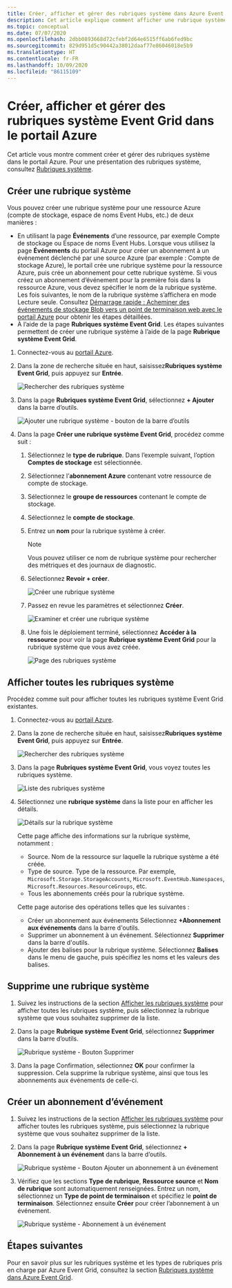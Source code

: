 ```yaml
---
title: Créer, afficher et gérer des rubriques système dans Azure Event Grid (portail)
description: Cet article explique comment afficher une rubrique système existante et créer des rubriques système Azure Event Grid à l’aide du portail Azure.
ms.topic: conceptual
ms.date: 07/07/2020
ms.openlocfilehash: 2dbb0893668d72cfebf2d64e6515ff6ab6fed9bc
ms.sourcegitcommit: 829d951d5c90442a38012daaf77e86046018e5b9
ms.translationtype: HT
ms.contentlocale: fr-FR
ms.lasthandoff: 10/09/2020
ms.locfileid: "86115109"
---
```

# <a name="create-view-and-manage-event-grid-system-topics-in-the-azure-portal"></a>Créer, afficher et gérer des rubriques système Event Grid dans le portail Azure
Cet article vous montre comment créer et gérer des rubriques système dans le portail Azure. Pour une présentation des rubriques système, consultez [Rubriques système](system-topics.md).

## <a name="create-a-system-topic"></a>Créer une rubrique système
Vous pouvez créer une rubrique système pour une ressource Azure (compte de stockage, espace de noms Event Hubs, etc.) de deux manières :

- En utilisant la page **Événements** d’une ressource, par exemple Compte de stockage ou Espace de noms Event Hubs. Lorsque vous utilisez la page **Événements** du portail Azure pour créer un abonnement à un événement déclenché par une source Azure (par exemple : Compte de stockage Azure), le portail crée une rubrique système pour la ressource Azure, puis crée un abonnement pour cette rubrique système. Si vous créez un abonnement d’événement pour la première fois dans la ressource Azure, vous devez spécifier le nom de la rubrique système. Les fois suivantes, le nom de la rubrique système s’affichera en mode Lecture seule. Consultez [Démarrage rapide : Acheminer des événements de stockage Blob vers un point de terminaison web avec le portail Azure](blob-event-quickstart-portal.md#subscribe-to-the-blob-storage) pour obtenir les étapes détaillées.
- À l’aide de la page **Rubriques système Event Grid**. Les étapes suivantes permettent de créer une rubrique système à l’aide de la page **Rubrique système Event Grid**. 

1. Connectez-vous au [portail Azure](https://portal.azure.com).
2. Dans la zone de recherche située en haut, saisissez**Rubriques système Event Grid**, puis appuyez sur **Entrée**. 

    ![Rechercher des rubriques système](./media/create-view-manage-system-topics/search-system-topics.png)
3. Dans la page **Rubriques système Event Grid**, sélectionnez **+ Ajouter** dans la barre d’outils.

    ![Ajouter une rubrique système - bouton de la barre d’outils](./media/create-view-manage-system-topics/add-system-topic-menu.png)
4. Dans la page **Créer une rubrique système Event Grid**, procédez comme suit :
    1. Sélectionnez le **type de rubrique**. Dans l’exemple suivant, l’option **Comptes de stockage** est sélectionnée. 
    2. Sélectionnez l’**abonnement Azure** contenant votre ressource de compte de stockage. 
    3. Sélectionnez le **groupe de ressources** contenant le compte de stockage. 
    4. Sélectionnez le **compte de stockage**. 
    5. Entrez un **nom** pour la rubrique système à créer. 
    
        > [!NOTE]
        > Vous pouvez utiliser ce nom de rubrique système pour rechercher des métriques et des journaux de diagnostic.
    6. Sélectionnez **Revoir + créer**.

        ![Créer une rubrique système](./media/create-view-manage-system-topics/create-event-grid-system-topic-page.png)
    5. Passez en revue les paramètres et sélectionnez **Créer**. 
        
        ![Examiner et créer une rubrique système](./media/create-view-manage-system-topics/system-topic-review-create.png)
    6. Une fois le déploiement terminé, sélectionnez **Accéder à la ressource** pour voir la page **Rubrique système Event Grid** pour la rubrique système que vous avez créée. 

        ![Page des rubriques système](./media/create-view-manage-system-topics/system-topic-page.png)


## <a name="view-all-system-topics"></a>Afficher toutes les rubriques système
Procédez comme suit pour afficher toutes les rubriques système Event Grid existantes. 

1. Connectez-vous au [portail Azure](https://portal.azure.com).
2. Dans la zone de recherche située en haut, saisissez**Rubriques système Event Grid**, puis appuyez sur **Entrée**. 

    ![Rechercher des rubriques système](./media/create-view-manage-system-topics/search-system-topics.png)
3. Dans la page **Rubriques système Event Grid**, vous voyez toutes les rubriques système. 

    ![Liste des rubriques système](./media/create-view-manage-system-topics/list-system-topics.png)
4. Sélectionnez une **rubrique système** dans la liste pour en afficher les détails. 

    ![Détails sur la rubrique système](./media/create-view-manage-system-topics/system-topic-details.png)

    Cette page affiche des informations sur la rubrique système, notamment : 
    - Source. Nom de la ressource sur laquelle la rubrique système a été créée.
    - Type de source. Type de la ressource. Par exemple, `Microsoft.Storage.StorageAccounts`, `Microsoft.EventHub.Namespaces`, `Microsoft.Resources.ResourceGroups`, etc.
    - Tous les abonnements créés pour la rubrique système.

    Cette page autorise des opérations telles que les suivantes :
    - Créer un abonnement aux événements Sélectionnez **+Abonnement aux événements** dans la barre d'outils. 
    - Supprimer un abonnement à un événement. Sélectionnez **Supprimer** dans la barre d'outils. 
    - Ajouter des balises pour la rubrique système. Sélectionnez **Balises** dans le menu de gauche, puis spécifiez les noms et les valeurs des balises. 


## <a name="delete-a-system-topic"></a>Supprime une rubrique système
1. Suivez les instructions de la section [Afficher les rubriques système](#view-all-system-topics) pour afficher toutes les rubriques système, puis sélectionnez la rubrique système que vous souhaitez supprimer de la liste. 
2. Dans la page **Rubrique système Event Grid**, sélectionnez **Supprimer** dans la barre d’outils. 

    ![Rubrique système - Bouton Supprimer](./media/create-view-manage-system-topics/system-topic-delete-button.png)
3. Dans la page Confirmation, sélectionnez **OK** pour confirmer la suppression. Cela supprime la rubrique système, ainsi que tous les abonnements aux événements de celle-ci.  

## <a name="create-an-event-subscription"></a>Créer un abonnement d’événement
1. Suivez les instructions de la section [Afficher les rubriques système](#view-all-system-topics) pour afficher toutes les rubriques système, puis sélectionnez la rubrique système que vous souhaitez supprimer de la liste. 
2. Dans la page **Rubrique système Event Grid**, sélectionnez **+ Abonnement à un événement** dans la barre d’outils. 

    ![Rubrique système - Bouton Ajouter un abonnement à un événement](./media/create-view-manage-system-topics/add-event-subscription-button.png)
3. Vérifiez que les sections **Type de rubrique**, **Ressource source** et **Nom de rubrique** sont automatiquement renseignées. Entrez un nom, sélectionnez un **Type de point de terminaison** et spécifiez le **point de terminaison**. Sélectionnez ensuite **Créer** pour créer l’abonnement à un événement. 

    ![Rubrique système - Abonnement à un événement](./media/create-view-manage-system-topics/create-event-subscription.png)

## <a name="next-steps"></a>Étapes suivantes
Pour en savoir plus sur les rubriques système et les types de rubriques pris en charge par Azure Event Grid, consultez la section [Rubriques système dans Azure Event Grid](system-topics.md). 
